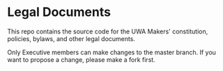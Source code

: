 # Legal Documents

This repo contains the source code for the UWA Makers' constitution, policies, bylaws, and other legal documents.

Only Executive members can make changes to the master branch. If you want to propose a change, please make a fork first.
